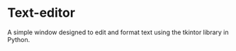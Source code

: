 # Text-editor
A simple window designed to edit and format text using the tkintor library in Python.
